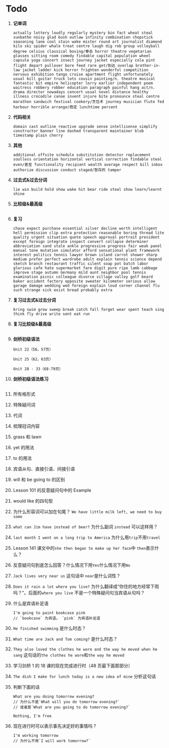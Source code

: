 # Todo

1. **记单词**

   ```
   actually lottery loudly regularly mystery bin fact wheat steal sunbathe noisy glad bush outlaw infinity combination chopstick seasoning lane cool stain wake mister round art journalist diamond kilo ski spider whale treat centre laugh dig rob group volleyball degree celsius classical boxing/拳击 horror theatre vegetarian glasses sitting room comedy findable capital population wheel capsule yoga concert insect journey jacket especially cola pint flight depart pullover bore feed rare get/到达 overlap brother-in-law jacket ladder kick horror frighten wonderful competition nervous exhibition tango cruise apartment flight unfortunately usual bill guitar truck lots cousin painting/n. theatre musical fantastic bit empire helicopter lorry earlier independent poem waitress robbery robber education paragraph painful hang act/n. drama director nowadays concert usual novel distance healthy illness crocodile canoe invent injure bite pronounce steal centre marathon sandwich festival cookery/烹饪术 journey musician flute fed harbour horrible arrange/商定 lunchtime percent
   ```

2. **代码相关**

   ```
   domain cast outline reactive upgrade sense intellisense simplify constructor banner line dashed transparent maintainer blob timestamp plain cherry
   ```

3. **其他**

   ```
   additional offsite schedule substitution detector replacement soulless orientation horizontal vertical correction findable steal even/甚至 functionality recipient wealth average respect bill inbox authorize discussion conduct staged/暂存的 tamper
   ```

4. **过去式&过去分词**

   ```
   lie win build hold show wake hit bear ride steal show learn/learnt shine
   ```

5. **比较级&最高级**

   ```

   ```

6. **复习**

   ```
   chase expect purchase essential silver decline worth intelligent hell permission clip extra protection reasonable boring thread lite quality urgent situation quote speech approval portrait president except foreign integrate inspect convert collapse determiner abbreviation sand stale ankle progressive progress fair weak panel manual tone mutation simulator afford sensational plant framework interest politics tennis lawyer brown island carrot shower sharp medium prefer perfect wardrobe adult explain tennis science depend sketch branch restaurant traffic silent soap pot batch labor glorious cafe hate supermarket fare digit pure ripe lamb cabbage improve stage autumn Germany mild aunt neighbor pool tennis examination picnic colleague divorce village valley golf beard baker accident factory opposite sweater kilometer serious allow garage damage wedding wed foreign explain loud corner channel flu such strange sick exist bread probably extra
   ```

7. **复习过去式&过去分词**

   ```
   bring swim grow sweep break catch fall forget wear spent teach sing think fly drive write sent eat run
   ```

8. **复习比较级&最高级**

   ```

   ```

9. **剑桥初级语法**

   ```
   Unit 22（56，57页）

   Unit 25（62，63页）

   Unit 28 - 33（68-79页）
   ```

10. **剑桥初级语法练习**

    ```

    ```

11. 所有格形式

12. 特殊疑问词

13. 代词

14. 梳理冠词内容

15. grass 和 lawn

16. yet 的用法

17. to 的用法

18. 宾语从句、直接引语、间接引语

19. will 和 be going to 的区别

20. Lesson 101 的反意疑问句中的 Example

21. would like 的四句型

22. 为什么形容词可以加在句尾？ `We have little milk left, we need to buy some`

23. `what can Jim have instead of beer?` 为什么副词 `instead` 可以这样用？

24. `last month I went on a long trip to America` 为什么用`trip`不用`travel`

25. Lesson 141 课文中的`she then began to make up her face`中 `then`表示什么？

26. 反意疑问句到底怎么回答？什么情况下用`Yes`什么情况下用`No`

27. `Jack lives very near us` 这句话中 `near`是什么词性？

28. `Does it rain a lot where you live?` 为什么翻译成“你住的地方经常下雨吗？”。后面的`where you live` 不是一个特殊疑问句当宾语从句吗？

29. 什么是宾语补足语

    ```
    I'm going to paint bookcase pink
    // `bookcase` 为宾语。 `pink` 为宾语补足语
    ```

30. `He finished swimming` 是什么时态？

31. `What time are Jack and Tom coming?` 是什么时态？

32. `They also loved the clothes he wore and the way he moved when he sang` 这句话的`the clothes he wore`和`the way he moved`

33. 学习剑桥 1 的 18 课的现在完成进行时（48 页最下面那部分）

34. `The dish I make for lunch today is a new idea of mine` 分析这句话

35. 判断下面的话

    ```
    What are you doing tomorrow evening?
    // 为什么不是`What will you do tomorrow evening?`
    // 或者是`What are you going to do tomorrow evening?`

    Nothing, I'm free
    ```

36. 现在进行时可以表示事先决定好的事情吗？

    ```
    I'm working tomorrow
    // 为什么不用`I will work tomorrow?`
    ```
